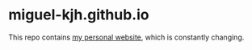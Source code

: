 # miguel-kjh.github.io
This repo contains [my personal website](https://miguel-kjh.github.io/), which is constantly changing.